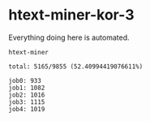 # htext-miner-kor-3

Everything doing here is automated.

```
htext-miner

total: 5165/9855 (52.40994419076611%)

job0: 933
job1: 1082
job2: 1016
job3: 1115
job4: 1019
```